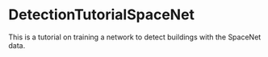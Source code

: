 # DetectionTutorialSpaceNet
This is a tutorial on training a network to detect buildings with the SpaceNet data.
